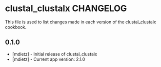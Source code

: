 clustal_clustalx CHANGELOG
==========================

This file is used to list changes made in each version of the clustal_clustalx cookbook.

0.1.0
-----
- [mdietz] - Initial release of clustal_clustalx
- [mdietz] - Current app version: 2.1.0